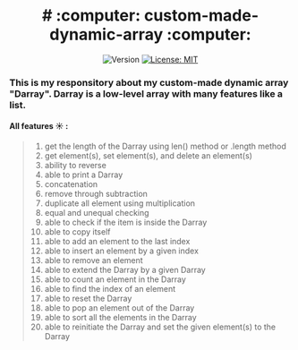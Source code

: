 
<h1 align="center"> # :computer: custom-made-dynamic-array :computer: </h1>
<p align="center">
  <img alt="Version" src="https://img.shields.io/badge/version-1-blue.svg?cacheSeconds=2592000" />
  <a href="#" target="_blank">
    <img alt="License: MIT" src="https://img.shields.io/badge/License-MIT-yellow.svg" />
  </a>
</p>

### This is my responsitory about my custom-made dynamic array "Darray". Darray is a low-level array with many features like a list.

#### All features :sunny: :
> 1) get the length of the Darray using len() method or .length method
> 2) get element(s), set element(s), and delete an element(s)
> 3) ability to reverse
> 4) able to print a Darray
> 5) concatenation
> 6) remove through subtraction
> 7) duplicate all element using multiplication
> 8) equal and unequal checking
> 9) able to check if the item is inside the Darray
> 10) able to copy itself
> 11) able to add an element to the last index
> 12) able to insert an element by a given index
> 13) able to remove an element
> 14) able to extend the Darray by a given Darray
> 15) able to count an element in the Darray
> 16) able to find the index of an element
> 17) able to reset the Darray
> 18) able to pop an element out of the Darray
> 19) able to sort all the elements in the Darray
> 20) able to reinitiate the Darray and set the given element(s) to the Darray

